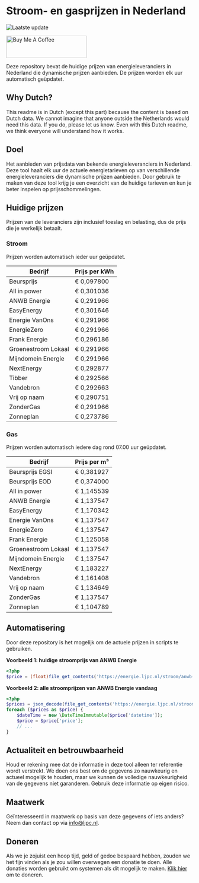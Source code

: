 # Stroom- en gasprijzen in Nederland

![Laatste update](https://img.shields.io/badge/laatste%20update-2023--05--03%2003%3A00%20CET-brightgreen)

<a href="https://www.buymeacoffee.com/Lars-" target="_blank"><img src="https://cdn.buymeacoffee.com/buttons/v2/default-orange.png" alt="Buy Me A Coffee" height="60" style="height: 60px !important;width: 217px !important;" ></a>

Deze repository bevat de huidige prijzen van energieleveranciers in Nederland die dynamische prijzen aanbieden. De prijzen worden elk uur automatisch geüpdatet.

## Why Dutch?

This readme is in Dutch (except this part) because the content is based on Dutch data. We cannot imagine that anyone outside the Netherlands would need this data. If you do, please let us know. Even with this Dutch readme, we think
everyone will understand how it works.

## Doel

Het aanbieden van prijsdata van bekende energieleveranciers in Nederland. Deze tool haalt elk uur de actuele energietarieven op van verschillende energieleveranciers die dynamische prijzen aanbieden. Door gebruik te maken van deze tool
krijg je een overzicht van de huidige tarieven en kun je beter inspelen op prijsschommelingen.

## Huidige prijzen

Prijzen van de leveranciers zijn inclusief toeslag en belasting, dus de prijs die je werkelijk betaalt.

### Stroom

Prijzen worden automatisch ieder uur geüpdatet.

 Bedrijf | Prijs per kWh 
---------|---------------
Beursprijs | € 0,097800
All in power | € 0,301036
ANWB Energie | € 0,291966
EasyEnergy | € 0,301646
Energie VanOns | € 0,291966
EnergieZero | € 0,291966
Frank Energie | € 0,296186
Groenestroom Lokaal | € 0,291966
Mijndomein Energie | € 0,291966
NextEnergy | € 0,292877
Tibber | € 0,292566
Vandebron | € 0,292663
Vrij op naam | € 0,290751
ZonderGas | € 0,291966
Zonneplan | € 0,273786


### Gas

Prijzen worden automatisch iedere dag rond 07.00 uur geüpdatet.

 Bedrijf | Prijs per m³ 
---------|--------------
Beursprijs EGSI | € 0,381927
Beursprijs EOD | € 0,374000
All in power | € 1,145539
ANWB Energie | € 1,137547
EasyEnergy | € 1,170342
Energie VanOns | € 1,137547
EnergieZero | € 1,137547
Frank Energie | € 1,125058
Groenestroom Lokaal | € 1,137547
Mijndomein Energie | € 1,137547
NextEnergy | € 1,183227
Vandebron | € 1,161408
Vrij op naam | € 1,134649
ZonderGas | € 1,137547
Zonneplan | € 1,104789


## Automatisering

Door deze repository is het mogelijk om de actuele prijzen in scripts te gebruiken.

**Voorbeeld 1: huidige stroomprijs van ANWB Energie**

```php
<?php
$price = (float)file_get_contents('https://energie.ljpc.nl/stroom/anwb-energie-nu.txt');

```

**Voorbeeld 2: alle stroomprijzen van ANWB Energie vandaag**

```php
<?php
$prices = json_decode(file_get_contents('https://energie.ljpc.nl/stroom/all-in-power-vandaag.json'),true);
foreach ($prices as $price) {
    $dateTime = new \DateTimeImmutable($price['datetime']);
    $price = $price['price'];
    // ...
}
```

## Actualiteit en betrouwbaarheid

Houd er rekening mee dat de informatie in deze tool alleen ter referentie wordt verstrekt. We doen ons best om de gegevens zo nauwkeurig en actueel mogelijk te houden, maar we kunnen de volledige nauwkeurigheid van de gegevens niet
garanderen. Gebruik deze informatie op eigen risico.

## Maatwerk

Geïnteresseerd in maatwerk op basis van deze gegevens of iets anders? Neem dan contact op
via [info@ljpc.nl](mailto:info@ljpc.nl?subject=Energie%20prijzen).

## Doneren

Als we je zojuist een hoop tijd, geld of gedoe bespaard hebben, zouden we het fijn vinden als je zou willen overwegen een
donatie te doen. Alle donaties worden gebruikt om systemen als dit mogelijk te
maken. [Klik hier](https://www.buymeacoffee.com/Lars-) om te doneren.
